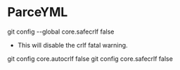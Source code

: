 # ParceYML


git config --global core.safecrlf false

* This will disable the crlf fatal warning.

git config core.autocrlf false
git config core.safecrlf false
